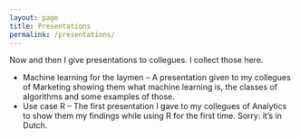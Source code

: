 ```yaml
---
layout: page
title: Presentations
permalink: /presentations/
---
```




Now and then I give presentations to collegues. I collect those here.

* Machine learning for the laymen – A presentation given to my collegues of Marketing showing them what machine learning is, the classes of algorithms and some examples of those.
* Use case R – The first presentation I gave to my collegues of Analytics to show them my findings while using R for the first time. Sorry: it’s in Dutch.


